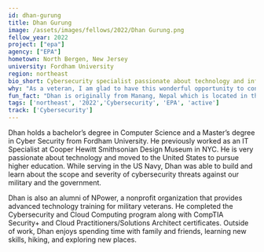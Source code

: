 ```yaml
---
id: dhan-gurung
title: Dhan Gurung
image: /assets/images/fellows/2022/Dhan Gurung.png
fellow_year: 2022
project: ["epa"]
agency: ["EPA"]
hometown: North Bergen, New Jersey
university: Fordham University
region: northeast
bio_short: Cybersecurity specialist passionate about technology and information security
why: "As a veteran, I am glad to have this wonderful opportunity to continue to serve my country and protect our digital assets as a Cyber fellow." 
fun_fact: "Dhan is originally from Manang, Nepal which is located in the Annapurna mountain range - famous for the Annapurna Circuit Trek."
tags: ['northeast', '2022','Cybersecurity', 'EPA', 'active']
track: ['Cybersecurity']
---
```


Dhan holds a bachelor’s degree in Computer Science and a Master’s degree in Cyber Security from Fordham University. He previously worked as an IT Specialist at Cooper Hewitt Smithsonian Design Museum in NYC. He is very passionate about technology and moved to the United States to pursue higher education. While serving in the US Navy, Dhan was able to build and learn about the scope and severity of cybersecurity threats against our military and the government.  

Dhan is also an alumni of NPower, a nonprofit organization that provides advanced technology training for military veterans. He completed the Cybersecurity and Cloud Computing program along with CompTIA Security+ and Cloud Practitioners/Solutions Architect certificates. Outside of work, Dhan enjoys spending time with family and friends, learning new skills, hiking, and exploring new places.
